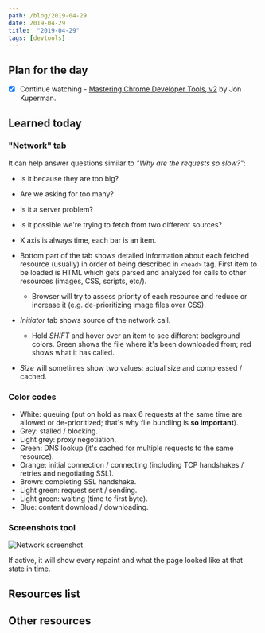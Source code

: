```yaml
---
path: /blog/2019-04-29
date: 2019-04-29
title:  "2019-04-29"
tags: [devtools]
---
```


## Plan for the day

- [x] Continue watching - [Mastering Chrome Developer Tools, v2](https://frontendmasters.com/courses/chrome-dev-tools-v2/) by Jon Kuperman.

## Learned today

### "Network" tab

It can help answer questions similar to *"Why are the requests so slow?"*:

- Is it because they are too big?
- Are we asking for too many?
- Is it a server problem?
- Is it possible we're trying to fetch from two different sources?

- X axis is always time, each bar is an item.
- Bottom part of the tab shows detailed information about each fetched resource (usually) in order of being described in `<head>` tag. First item to be loaded is HTML which gets parsed and analyzed for calls to other resources (images, CSS, scripts, etc/).
  - Browser will try to assess priority of each resource and reduce or increase it (e.g. de-prioritizing image files over CSS).
- *Initiator* tab shows source of the network call.
  - Hold *SHIFT* and hover over an item to see different background colors. Green shows the file where it's been downloaded from; red shows what it has called.
- *Size* will sometimes show two values: actual size and compressed / cached.

### Color codes

- White: queuing (put on hold as max 6 requests at the same time are allowed or de-prioritized; that's why file bundling is **so important**).
- Grey: stalled / blocking.
- Light grey: proxy negotiation.
- Green: DNS lookup (it's cached for multiple requests to the same resource).
- Orange: initial connection / connecting (including TCP handshakes / retries and negotiating SSL).
- Brown: completing SSL handshake.
- Light green: request sent / sending.
- Light green: waiting (time to first byte).
- Blue: content download / downloading.

### Screenshots tool

![Network screenshot](../../assets/img/blog/network-screenshot.png)

If active, it will show every repaint and what the page looked like at that state in time.

## Resources list

## Other resources
